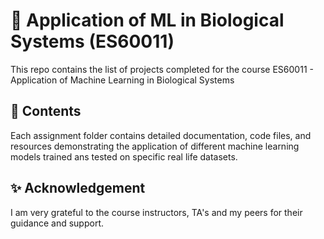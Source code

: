 # 🧬 Application of ML in Biological Systems (ES60011)
This repo contains the list of projects completed for the course ES60011 - Application of Machine Learning in Biological Systems

## 📁 Contents

Each assignment folder contains detailed documentation, code files, and resources demonstrating the application of different machine learning models trained ans tested on specific real life datasets.

## ✨ Acknowledgement

I am very grateful to the course instructors, TA's and my peers for their guidance and support.
